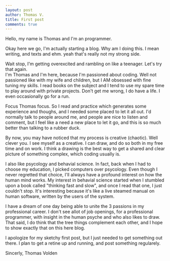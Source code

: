 ```yaml
---
layout: post
author: Thomas V.
title: First post
comments: true
---
```

Hello, my name is Thomas and I'm an programmer.

Okay here we go, I'm actually starting a blog. Why am I doing this. I mean writing, and texts and ehm. yeah that's really not my strong side.

<!--read more-->

Wait stop, I'm getting overexcited and rambling on like a teenager. Let's try that again.  
I'm Thomas and I'm here, because I'm passioned about coding. 
Well not passioned like with my wife and children, but I AM obsessed with fine tuning my skills.
I read books on the subject and I tend to use my spare time to play around with private projects. 
Don't get me wrong, I do have a life. I even occasionally go for a run.

Focus Thomas focus. So I read and practice which generates some experience and thoughs, and I needed some placed to let it all out. 
I'd normally talk to people around me, and people are nice to listen and comment, but I feel like a need a new place to let it go, and this is so much better than talking to a rubber duck.

By now, you may have noticed that my process is creative (chaotic). 
Well clever you. I see myself as a creative. I can draw, and do so both in my free time and on work. 
I think a drawing is the best way to get a shared and clear picture of something complex, which coding usually is.

I also like psycology and behavial science.
In fact, back when I had to choose my education, I picked computers over psycology. 
Even though I never regretted that choice, I'll always have a profound interest on how the human mind works.
My interest in behavial science started when I stumbled upon a book called "thinking fast and slow", and once I read that one, I just couldn't stop.
It's interesting because it's like a live steamed manual on human software, written by the users of the system. 

I have a dream of one day being able to unite the 3 passions in my professional career. 
I don't see allot of job openings, for a professional programmer, with insight in the human psyche and who also likes to draw.
That said, I do think that the tree things complement each other, and I hope to show exactly that on this here blog.

I apologize for my sketchy first post, but I just needed to get something out there.
I plan to get a retine up and running, and post something regularely.

Sincerly,
Thomas Volden